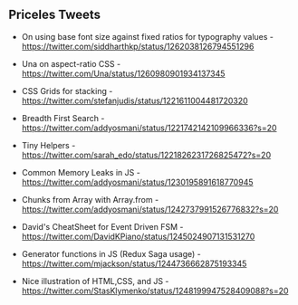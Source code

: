 ## Priceles Tweets

- On using base font size against fixed ratios for typography values - https://twitter.com/siddharthkp/status/1262038126794551296
- Una on aspect-ratio CSS - https://twitter.com/Una/status/1260980901934137345
- CSS Grids for stacking - https://twitter.com/stefanjudis/status/1221611004481720320
- Breadth First Search - https://twitter.com/addyosmani/status/1221742142109966336?s=20
- Tiny Helpers - https://twitter.com/sarah_edo/status/1221826231726825472?s=20
- Common Memory Leaks in JS - https://twitter.com/addyosmani/status/1230195891618770945

- Chunks from Array with Array.from - https://twitter.com/addyosmani/status/1242737991526776832?s=20

- David's CheatSheet for Event Driven FSM - https://twitter.com/DavidKPiano/status/1245024907131531270


- Generator functions in JS (Redux Saga usage) - https://twitter.com/mjackson/status/1244736662875193345

- Nice illustration of HTML,CSS, and JS - https://twitter.com/StasKlymenko/status/1248199947528409088?s=20
